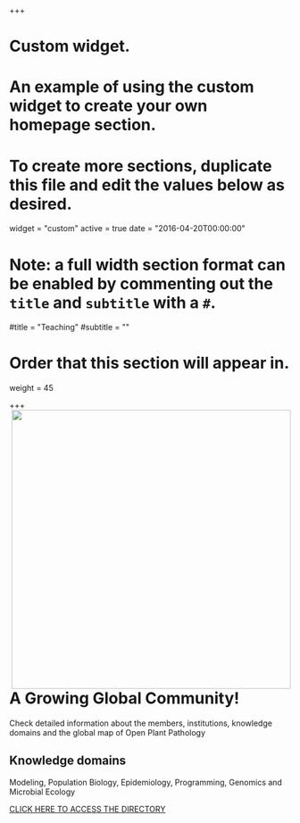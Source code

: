 +++
# Custom widget.
# An example of using the custom widget to create your own homepage section.
# To create more sections, duplicate this file and edit the values below as desired.
widget = "custom"
active = true
date = "2016-04-20T00:00:00"

# Note: a full width section format can be enabled by commenting out the `title` and `subtitle` with a `#`.
#title = "Teaching"
#subtitle = ""

# Order that this section will appear in.
weight = 45

+++
<a href="directory/"><img src = "/img/headers/opp-screen.png" width = 500px  align = right></a>
<h1>A Growing Global Community!</h3>

<p>Check detailed information about the members, institutions, knowledge domains and the global map of Open Plant Pathology </p>

<h2> Knowledge domains</h2>
Modeling, Population Biology, Epidemiology, Programming, Genomics and Microbial Ecology

<p><a href="directory/" class="btn btn-primary btn-outline">CLICK HERE TO ACCESS THE DIRECTORY</a> </p>
